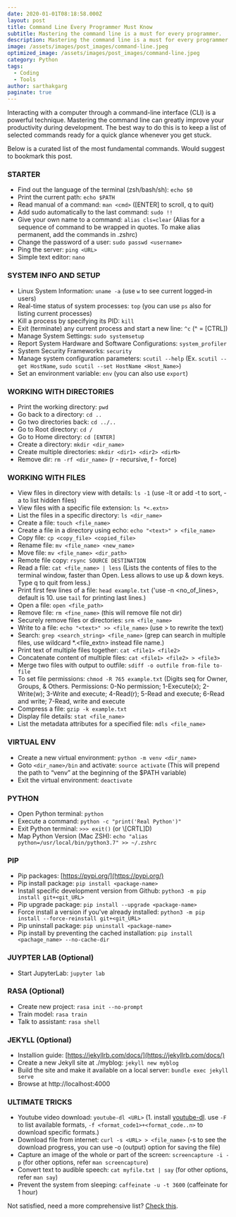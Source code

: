 ```yaml
---
date: 2020-01-01T08:18:58.000Z
layout: post
title: Command Line Every Programmer Must Know
subtitle: Mastering the command line is a must for every programmer.
description: Mastering the command line is a must for every programmer.
image: /assets/images/post_images/command-line.jpeg
optimized_image: /assets/images/post_images/command-line.jpeg
category: Python
tags:
  - Coding
  - Tools
author: sarthakgarg
paginate: true
---
```

Interacting with a computer through a command-line interface (CLI) is a powerful technique. Mastering the command line can greatly improve your productivity during development. The best way to do this is to keep a list of selected commands ready for a quick glance whenever you get stuck. 

Below is a curated list of the most fundamental commands. Would suggest to bookmark this post.

### STARTER

* Find out the language of the terminal (zsh/bash/sh): `echo $0`
* Print the current path: `echo $PATH`
* Read manual of a command: `man <cmd>` (\[ENTER] to scroll, q to quit)
* Add sudo automatically to the last command: `sudo !!`
* Give your own name to a command: `alias cls=clear` (Alias for a sequence of command to be wrapped in quotes. To make alias permanent, add the commands in .zshrc)
* Change the password of a user: `sudo passwd <username>`
* Ping the server: `ping <URL>`
* Simple text editor: `nano`

### SYSTEM INFO AND SETUP

* Linux System Information: `uname -a` (use `w` to see current logged-in users)
* Real-time status of system processes: `top` (you can use `ps` also for listing current processes)
* Kill a process by specifying its PID: `kill`
* Exit (terminate) any current process and start a new line: `^c` (^ = \[CTRL])
* Manage System Settings: `sudo systemsetup`
* Report System Hardware and Software Configurations: `system_profiler`
* System Security Frameworks: `security`
* Manage system configuration parameters: `scutil --help` (Ex. `scutil --get HostName`, `sudo scutil --set HostName <Host_Name>`)
* Set an environment variable: `env` (you can also use `export`)

### WORKING WITH DIRECTORIES

* Print the working directory: `pwd`
* Go back to a directory: `cd ..`
* Go two directories back: `cd ../..`
* Go to Root directory: `cd /`
* Go to Home directory: `cd [ENTER]`
* Create a directory: `mkdir <dir_name>`
* Create multiple directories: `mkdir <dir1> <dir2> <dirN>`
* Remove dir: `rm -rf <dir_name>` (r - recursive, f - force)

### WORKING WITH FILES

* View files in directory view with details: `ls -1` (use -lt or add -t to sort, -a to list hidden files)
* View files with a specific file extension: `ls *<.extn>`
* List the files in a specific directory: `ls <dir_name>`
* Create a file: `touch <file_name>`
* Create a file in a directory using echo: `echo "<text>" > <file_name>`
* Copy file: `cp <copy_file> <copied_file>`
* Rename file: `mv <file_name> <new_name>`
* Move file: `mv <file_name> <dir_path>`
* Remote file copy: `rsync SOURCE DESTINATION`
* Read a file: `cat <file_name> | less` (Lists the contents of files to the terminal window, faster than Open. Less allows to use up & down keys. Type q to quit from less.)
* Print first few lines of a file: `head example.txt` ('use -n <no_of_lines>, default is 10. use `tail` for printing last lines.)
* Open a file: `open <file_path>`
* Remove file: `rm <fine_name>` (this will remove file not dir)
* Securely remove files or directories: `srm <file_name>`
* Write to a file: `echo "<text>" >> <file_name>` (use > to rewrite the text)
* Search: `grep <search_string> <file_name>` (grep can search in multiple files, use wildcard *.<file_extn> instead file name.)
* Print text of multiple files together: `cat <file1> <file2>`
* Concatenate content of multiple files: `cat <file1> <file2> > <file3>`
* Merge two files with output to outfile: `sdiff -o outfile from-file to-file`
* To set file permissions: `chmod -R 765 example.txt` (Digits seq for Owner, Groups, & Others. Permissions: 0-No permission; 1-Execute(x); 2-Write(w); 3-Write and execute; 4-Read(r); 5-Read and execute; 6-Read and write; 7-Read, write and execute
* Compress a file: `gzip -k example.txt`
* Display file details: `stat <file_name>` 
* List the metadata attributes for a specified file: `mdls <file_name>`

### VIRTUAL ENV

* Create a new virtual environment: `python -m venv <dir_name>`
* Goto `<dir_name>/bin` and activate: `source activate` (This will prepend the path to “venv” at the beginning of the $PATH variable)
* Exit the virtual environment: `deactivate`

### PYTHON

* Open Python terminal: `python`
* Execute a command: `python -c "print('Real Python')"`
* Exit Python terminal: `>>> exit()` (or \\[CRTL]D)
* Map Python Version (Mac ZSH): `echo "alias python=/usr/local/bin/python3.7" >> ~/.zshrc`

### PIP

* Pip packages: [https://pypi.org/](https://pypi.org/)
* Pip install package: `pip install <package-name>`
* Install specific development version from Github: `python3 -m pip install git+<git_URL>`
* Pip upgrade package: `pip install --upgrade <package-name>`
* Force install a version if you've already installed: `python3 -m pip install --force-reinstall git+<git_URL>`
* Pip uninstall package: `pip uninstall <package-name>`
* Pip install by preventing the cached installation: `pip install <pachage_name> --no-cache-dir`

### JUYPTER LAB (Optional)

* Start JupyterLab: `jupyter lab`

### RASA (Optional)

* Create new project: `rasa init --no-prompt`
* Train model: `rasa train`
* Talk to assistant: `rasa shell`

### JEKYLL (Optional)

* Installion guide: [https://jekyllrb.com/docs/](https://jekyllrb.com/docs/)
* Create a new Jekyll site at ./myblog: `jekyll new myblog`
* Build the site and make it available on a local server: `bundle exec jekyll serve`
* Browse at http://localhost:4000

### ULTIMATE TRICKS

* Youtube video download: `youtube-dl <URL>` (1. install [youtube-dl](https://github.com/ytdl-org/youtube-dl). use `-F` to list available formats, `-f <format_code1>+<format_code..n>` to download specific formats.)
* Download file from internet: `curl -s <URL> > <file_name>` (-s to see the download progress, you can use -o (output) option for saving the file)
* Capture an image of the whole or part of the screen: `screencapture -i -p` (for other options, refer `man screencapture`)
* Convert text to audible speech: `cat myfile.txt | say` (for other options, refer `man say`)
* Prevent the system from sleeping: `caffeinate -u -t 3600` (caffeinate for 1 hour)

Not satisfied, need a more comprehensive list? [Check this](https://ss64.com/osx/).
